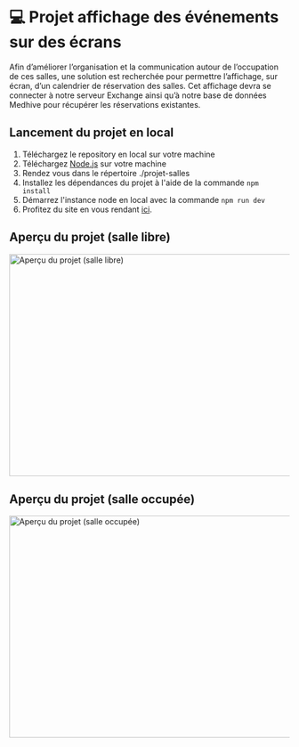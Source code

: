 # 💻 Projet affichage des événements sur des écrans
Afin d’améliorer l’organisation et la communication autour de l’occupation de ces salles, une solution est recherchée pour permettre l’affichage, sur écran, d’un calendrier de réservation des salles. Cet affichage devra se connecter à notre serveur Exchange ainsi qu’à notre base de données Medhive pour récupérer les réservations existantes.

## Lancement du projet en local
1. Téléchargez le repository en local sur votre machine
2. Téléchargez [Node.js](https://nodejs.org/fr/download) sur votre machine
3. Rendez vous dans le répertoire ./projet-salles
4. Installez les dépendances du projet à l'aide de la commande `npm install`
5. Démarrez l'instance node en local avec la commande `npm run dev`
6. Profitez du site en vous rendant [ici](http://localhost:80).

## Aperçu du projet (salle libre)
<img width="670" height="399" alt="Aperçu du projet (salle libre)" src="https://github.com/user-attachments/assets/cb326dc8-e3e3-4c37-aa66-b92392cddc86" />

## Aperçu du projet (salle occupée)
<img width="670" height="399" alt="Aperçu du projet (salle occupée)" src="https://github.com/user-attachments/assets/a4c99d06-b9bb-484f-930d-024400e2047d" />
